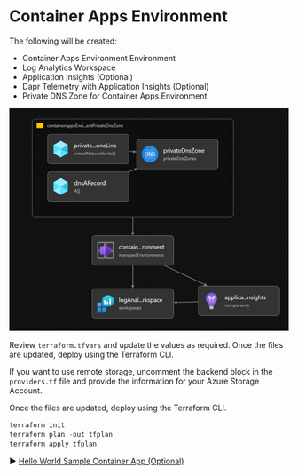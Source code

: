# Container Apps Environment

The following will be created:

* Container Apps Environment Environment 
* Log Analytics Workspace
* Application Insights (Optional)
* Dapr Telemetry with Application Insights (Optional)
* Private DNS Zone for Container Apps Environment

![Container Apps Environment](./media/container-apps-environment.png)

Review `terraform.tfvars` and update the values as required. Once the files are updated, deploy using the Terraform CLI. 

If you want to use remote storage, uncomment the backend block in the `providers.tf` file and provide the information for your Azure Storage Account. 

Once the files are updated, deploy using the Terraform CLI.

```PowerShell
terraform init
terraform plan -out tfplan
terraform apply tfplan 
```

:arrow_forward: [Hello World Sample Container App (Optional)](../05-hello-world-sample-app)
